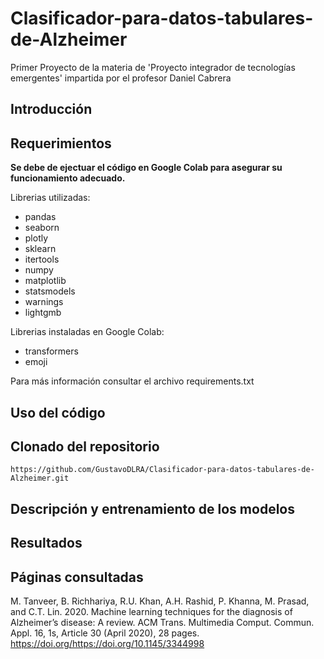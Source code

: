 # Clasificador-para-datos-tabulares-de-Alzheimer
Primer Proyecto de la materia de 'Proyecto integrador de tecnologías emergentes' impartida por el profesor Daniel Cabrera
## Introducción
## Requerimientos
**Se debe de ejectuar el código en Google Colab para asegurar su funcionamiento adecuado.**

Librerias utilizadas:
- pandas
- seaborn
- plotly
- sklearn
- itertools
- numpy
- matplotlib
- statsmodels
- warnings
- lightgmb

Librerias instaladas en Google Colab:
- transformers
- emoji

Para más información consultar el archivo requirements.txt
## Uso del código
## Clonado del repositorio
```
https://github.com/GustavoDLRA/Clasificador-para-datos-tabulares-de-Alzheimer.git
```
## Descripción y entrenamiento de los modelos
## Resultados
## Páginas consultadas
M. Tanveer, B. Richhariya, R.U. Khan, A.H. Rashid, P. Khanna, M. Prasad, and C.T. Lin. 2020. Machine learning techniques for the diagnosis of Alzheimer’s disease: A review. ACM Trans. Multimedia Comput. Commun. Appl. 16, 1s, Article 30 (April 2020), 28 pages. https://doi.org/https://doi.org/10.1145/3344998
